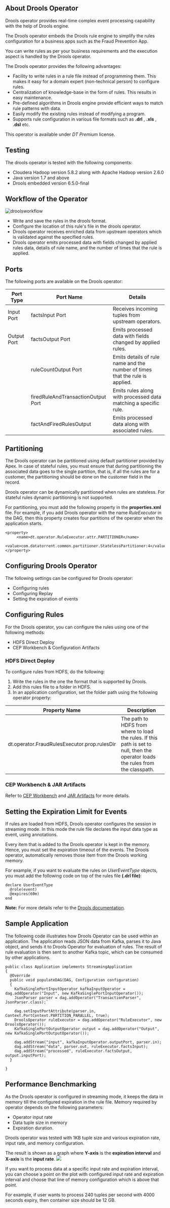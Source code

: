 ## About Drools Operator

Drools operator provides real-time complex event processing capability with the help of Drools engine.

The Drools operator embeds the Drools rule engine to simplify the rules configuration for a business apps such as the Fraud Prevention App.

You can write rules as per your business requirements and the execution aspect is handled by the Drools operator.

The Drools operator provides the following advantages:

- Facility to write rules in a rule file instead of programming them. This makes it easy for a domain expert (non-technical person) to configure rules.
- Centralization of knowledge-base in the form of rules. This results in easy maintenance.
- Pre-defined algorithms in Drools engine provide efficient ways to match rule patterns with data.
- Easily modify the existing rules instead of modifying a program.
- Supports rule configuration in various file formats such as **.drl** , **.xls** , **.dsl** etc.

This operator is available under _DT Premium_ license.

## Testing

The drools operator is tested with the following components:

- Cloudera Hadoop version 5.8.2 along with Apache Hadoop version 2.6.0
- Java version 1.7 and above
- Drools embedded version 6.5.0-final

## Workflow of the Operator

![droolsworkflow](images/drools_Workflow.png)

- Write and save the rules in the drools format.
- Configure the location of this rule&#39;s file in the drools operator.
- Drools operator receives enriched data from upstream operators which is validated against the specified rules.
- Drools operator emits processed data with fields changed by applied rules data, details of rule name, and the number of times that the rule is applied.

## Ports

The following ports are available on the Drools operator:

| **Port Type** | **Port Name** | **Details** |
| --- | --- | --- |
| Input Port | factsInput Port | Receives incoming tuples from upstream operators. |
| Output Port | factsOutput Port | Emits processed data with fields changed by applied rules. | 
| |ruleCountOutput Port | Emits details of rule name and the number of times that the rule is applied. |   
| |firedRuleAndTransactionOutput Port | Emits rules along with processed data matching a specific rule. | 
| |factAndFiredRulesOutput | Emits processed data along with associated rules. |

## Partitioning

The Drools operator can be partitioned using default partitioner provided by Apex. In case of stateful rules, you must ensure that during partitioning the associated data goes to the single partition, that is, if all the rules are for a customer, the partitioning should be done on the customer field in the record.

Drools operator can be dynamically partitioned when rules are stateless. For stateful rules dynamic partitioning is not supported.

For partitioning, you must add the following property in the **properties.xml** file. For example, if you add Drools operator with the name _RuleExecutor_ in the DAG, then this property creates four partitions of the operator when the application starts.

```
<property>
     <name>dt.operator.RuleExecutor.attr.PARTITIONER</name>
     <value>com.datatorrent.common.partitioner.StatelessPartitioner:4</value>
</property>
```

## Configuring Drools Operator

The following settings can be configured for Drools operator:

- Configuring rules
- Configuring Replay
- Setting the expiration of events

## Configuring Rules

For the Drools operator, you can configure the rules using one of the following methods:

- HDFS Direct Deploy
- CEP Workbench & Configuration Artifacts

### HDFS Direct Deploy

To configure rules from HDFS, do the following:

1. Write the rules in the one the format that is supported by Drools.
2. Add this rules file to a folder in HDFS.
3. In an application configuration, set the folder path using the following operator property:

| **Property Name** | **Description** |
| --- | --- |
| dt.operator.FraudRulesExecutor.prop.rulesDir | The path to HDFS from where to load the rules. If this path is set to null, then the operator loads the rules from the classpath. |

### CEP Workbench & JAR Artifacts

Refer to [CEP Workbench](../cep_workbench.md) and [JAR Artifacts](../jar_artifacts.md) for more details. 

## Setting the Expiration Limit for Events

If rules are loaded from HDFS, Drools operator configures the session in streaming mode. In this mode the rule file declares the input data type as event, using annotations.

Every item that is added to the Drools operator is kept in the memory. Hence, you must set the expiration timeout of the events. The Drools operator, automatically removes those item from the Drools working memory.

For example, if you want to evaluate the rules on _UserEventType_ objects, you must add the following code on top of the rules file **(.drl file)**:

```
declare UserEventType
  @role(event)
  @expires(60m)
end
```

**Note:** For more details refer to the [Drools documentation](http://docs.jboss.org/drools/release/6.5.0.Final/drools-docs/html/).

## Sample Application

The following code illustrates how Drools Operator can be used within an application. The application reads JSON data from Kafka, parses it to Java object, and sends it to Drools Operator for evaluation of rules. The result of rule evaluation is then sent to another Kafka topic, which can be consumed by other applications.

```
public class Application implements StreamingApplication
{
  @Override
  public void populateDAG(DAG, Configuration configuration)
  {
    KafkaSinglePortInputOperator kafkaInputOperator = dag.addOperator("Input", new KafkaSinglePortInputOperator());
    JsonParser parser = dag.addOperator("TransactionParser", JsonParser.class);`
    
    dag.setInputPortAttribute(parser.in, Context.PortContext.PARTITION_PARALLEL, true);
    DroolsOperator ruleExecutor = dag.addOperator("RuleExecutor", new DroolsOperator());
    KafkaSinglePortOutputOperator output = dag.addOperator("Output", new KafkaSinglePortOutputOperator());

    dag.addStream("input", kafkaInputOperator.outputPort, parser.in);
    dag.addStream("data", parser.out, ruleExecutor.factsInput);
    dag.addStream("processed", ruleExecutor.factsOutput, output.inputPort);
  }
  
}
```
## Performance Benchmarking

As the Drools operator is configured in streaming mode, it keeps the data in memory till the configured expiration in the rule file. Memory required by operator depends on the following parameters:

- Operator input rate
- Data tuple size in memory
- Expiration duration.

Drools operator was tested with 1KB tuple size and various expiration rate, input rate, and memory configuration.

The result is shown as a graph where **Y-axis** is the **expiration interval** and **X-axis** is the **input rate**.
![](images/drools_benchmarking.png)

If you want to process data at a specific input rate and expiration interval, you can choose a point on the plot with configured input rate and expiration interval and choose that line of memory configuration which is above that point.

For example, if user wants to process 240 tuples per second with 4000 seconds expiry, then container size should be 12 GB.
